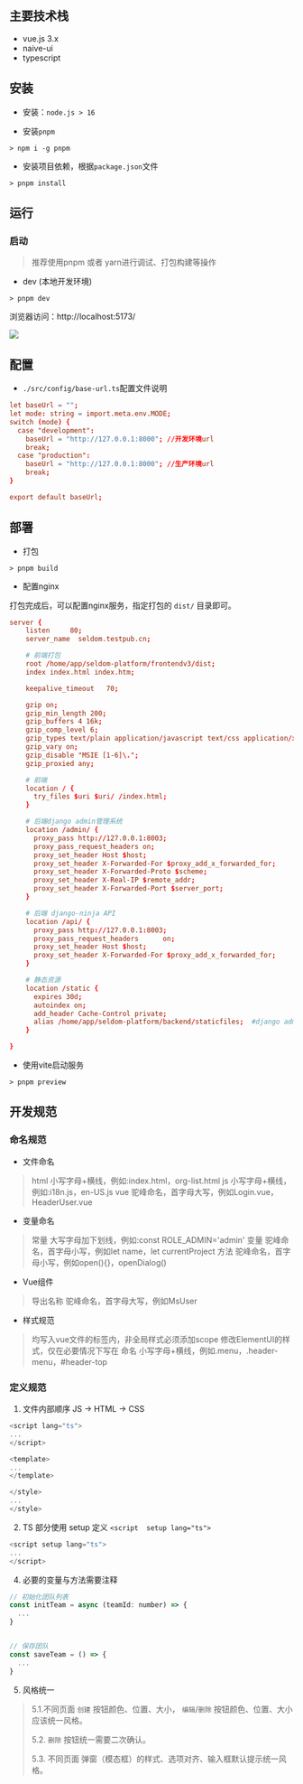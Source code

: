 ## 主要技术栈

* vue.js 3.x
* naive-ui
* typescript

## 安装

* 安装：`node.js > 16`

* 安装`pnpm`

```shell
> npm i -g pnpm
```

* 安装项目依赖，根据`package.json`文件

```shell
> pnpm install
```

## 运行

### 启动

> 推荐使用pnpm 或者 yarn进行调试、打包构建等操作

* dev (本地开发环境)

```shell
> pnpm dev
```

浏览器访问：http://localhost:5173/

![](./view.png)

## 配置

* `./src/config/base-url.ts`配置文件说明

```conf
let baseUrl = "";
let mode: string = import.meta.env.MODE;
switch (mode) {
  case "development":
    baseUrl = "http://127.0.0.1:8000"; //开发环境url
    break;
  case "production":
    baseUrl = "http://127.0.0.1:8000"; //生产环境url
    break;
}

export default baseUrl;
```

## 部署

* 打包

```shell
> pnpm build
```

* 配置nginx

打包完成后，可以配置nginx服务，指定打包的 `dist/` 目录即可。

```conf
server {
    listen     80;
    server_name  seldom.testpub.cn;

    # 前端打包
    root /home/app/seldom-platform/frontendv3/dist;
    index index.html index.htm;

    keepalive_timeout   70;

    gzip on;
    gzip_min_length 200;
    gzip_buffers 4 16k;
    gzip_comp_level 6;
    gzip_types text/plain application/javascript text/css application/xml text/javascript application/json;
    gzip_vary on;
    gzip_disable "MSIE [1-6]\.";
    gzip_proxied any;

    # 前端
    location / {
      try_files $uri $uri/ /index.html;
    }

    # 后端django admin管理系统
    location /admin/ {
      proxy_pass http://127.0.0.1:8003;
      proxy_pass_request_headers on;
      proxy_set_header Host $host;
      proxy_set_header X-Forwarded-For $proxy_add_x_forwarded_for;
      proxy_set_header X-Forwarded-Proto $scheme;
      proxy_set_header X-Real-IP $remote_addr;
      proxy_set_header X-Forwarded-Port $server_port;
    }

    # 后端 django-ninja API
    location /api/ {
      proxy_pass http://127.0.0.1:8003;
      proxy_pass_request_headers      on;
      proxy_set_header Host $host;
      proxy_set_header X-Forwarded-For $proxy_add_x_forwarded_for;
    }

    # 静态资源
    location /static {
      expires 30d;
      autoindex on;
      add_header Cache-Control private;
      alias /home/app/seldom-platform/backend/staticfiles;  #django admin静态资源
    }

}
```

* 使用vite启动服务

```shell
> pnpm preview
```

## 开发规范

### 命名规范

* 文件命名

> html 小写字母+横线，例如:index.html，org-list.html
> js 小写字母+横线，例如:i18n.js，en-US.js
> vue 驼峰命名，首字母大写，例如Login.vue，HeaderUser.vue

* 变量命名

> 常量 大写字母加下划线，例如:const ROLE_ADMIN='admin'
> 变量 驼峰命名，首字母小写，例如let name，let currentProject
> 方法 驼峰命名，首字母小写，例如open(){}，openDialog()

* Vue组件

> 导出名称 驼峰命名，首字母大写，例如MsUser

* 样式规范

> 均写入vue文件的<style scope></style>标签内，非全局样式必须添加scope
> 修改ElementUI的样式，仅在必要情况下写在<style></style>
> 命名 小写字母+横线，例如.menu，.header-menu，#header-top

### 定义规范

1. 文件内部顺序 JS -> HTML -> CSS 

```js
<script lang="ts">
...
</script>

<template>
...
</template>

</style>
...
</style>
```

2. TS 部分使用  setup 定义  `<script  setup lang="ts">`

```js
<script setup lang="ts">
...
</script>
```
4. 必要的变量与方法需要注释

```js
// 初始化团队列表
const initTeam = async (teamId: number) => {
  ...
}


// 保存团队
const saveTeam = () => {
  ...
}
```

5. 风格统一
  
> 5.1.不同页面 `创建` 按钮颜色、位置、大小， `编辑`/`删除` 按钮颜色、位置、大小应该统一风格。
>
> 5.2. `删除` 按钮统一需要二次确认。
> 
> 5.3. 不同页面 弹窗（模态框）的样式、选项对齐、输入框默认提示统一风格。
          